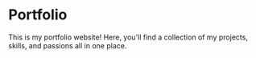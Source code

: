# Portfolio
This is my portfolio website! Here, you'll find a collection of my projects, skills, and passions all in one place.

